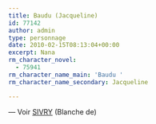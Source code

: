 ```yaml
---
title: Baudu (Jacqueline)
id: 77142
author: admin
type: personnage
date: 2010-02-15T08:13:04+00:00
excerpt: Nana
rm_character_novel:
  - 75941
rm_character_name_main: 'Baudu '
rm_character_name_secondary: Jacqueline

---
```

— Voir [SIVRY][1] (Blanche de)

 [1]: http://